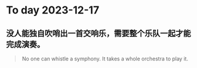
# To day 2023-12-17


## 没人能独自吹哨出一首交响乐，需要整个乐队一起才能完成演奏。
>  No one can whistle a symphony. It takes a whole orchestra to play it. 

    